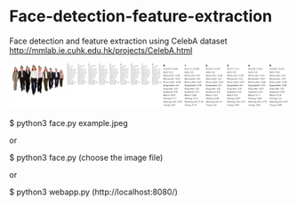 # Face-detection-feature-extraction
Face detection and feature extraction using CelebA dataset http://mmlab.ie.cuhk.edu.hk/projects/CelebA.html

![alt text](https://github.com/buenohernandez/Face-detection-classification-web-app/blob/master/output/example.png)

$ python3 face.py example.jpeg 

or

$ python3 face.py (choose the image file)

or 

$ python3 webapp.py (http://localhost:8080/)
